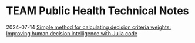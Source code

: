 # TEAM Public Health Technical Notes

2024-07-14 [Simple method for calculating decision criteria weights: Improving human decision intelligence with Julia code](nb/2024-07-14-simple-method-for-calculating-decision-criteria-weight.ipynb) 

